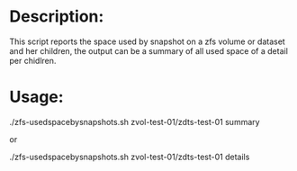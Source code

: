 # Description:

This script reports the space used by snapshot on a zfs volume or dataset and her children, the output can be a summary of all used space of a detail per chidlren.

# Usage:

./zfs-usedspacebysnapshots.sh zvol-test-01/zdts-test-01 summary

or

./zfs-usedspacebysnapshots.sh zvol-test-01/zdts-test-01 details
